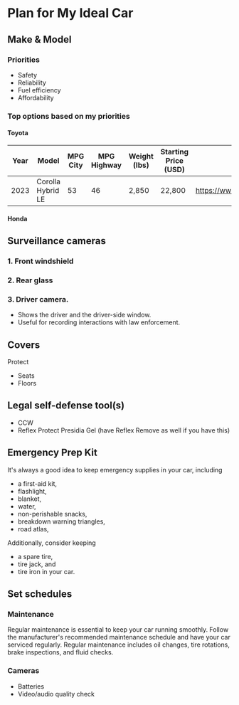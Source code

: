 # Plan for My Ideal Car

## Make & Model
### Priorities
* Safety
* Reliability
* Fuel efficiency
* Affordability

### Top options based on my priorities
#### Toyota
|Year|Model|MPG City|MPG Highway|Weight (lbs)|Starting Price (USD)|Link|
|-----|--------|-----------|------|-----|----|--|
|2023|Corolla Hybrid LE|53|46|2,850|22,800|https://www.toyota.com/corollahybrid/|

#### Honda

## Surveillance cameras
### 1. Front windshield 
### 2. Rear glass
### 3. Driver camera.
* Shows the driver and the driver-side window.
* Useful for recording interactions with law enforcement. 

## Covers
Protect 
* Seats
* Floors

## Legal self-defense tool(s) 
* CCW
* Reflex Protect Presidia Gel (have Reflex Remove as well if you have this)

## Emergency Prep Kit
It's always a good idea to keep emergency supplies in your car, including 
* a first-aid kit, 
* flashlight,
* blanket,
* water,
* non-perishable snacks, 
* breakdown warning triangles,
* road atlas,

Additionally, consider keeping 
* a spare tire, 
* tire jack, and
* tire iron in your car.

## Set schedules
### Maintenance
Regular maintenance is essential to keep your car running smoothly. Follow the manufacturer's 
recommended maintenance schedule and have your car serviced regularly. Regular maintenance 
includes oil changes, tire rotations, brake inspections, and fluid checks.

### Cameras 
* Batteries
* Video/audio quality check
